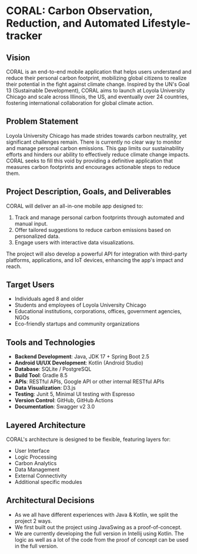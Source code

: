 # CORAL: Carbon Observation, Reduction, and Automated Lifestyle-tracker

## Vision
CORAL is an end-to-end mobile application that helps users understand and reduce their personal carbon footprint, mobilizing global citizens to realize their potential in the fight against climate change. Inspired by the UN's Goal 13 (Sustainable Development), CORAL aims to launch at Loyola University Chicago and scale across Illinois, the US, and eventually over 24 countries, fostering international collaboration for global climate action.

## Problem Statement
Loyola University Chicago has made strides towards carbon neutrality, yet significant challenges remain. There is currently no clear way to monitor and manage personal carbon emissions. This gap limits our sustainability efforts and hinders our ability to effectively reduce climate change impacts. CORAL seeks to fill this void by providing a definitive application that measures carbon footprints and encourages actionable steps to reduce them.

## Project Description, Goals, and Deliverables
CORAL will deliver an all-in-one mobile app designed to:
1. Track and manage personal carbon footprints through automated and manual input.
2. Offer tailored suggestions to reduce carbon emissions based on personalized data.
3. Engage users with interactive data visualizations.

The project will also develop a powerful API for integration with third-party platforms, applications, and IoT devices, enhancing the app's impact and reach.

## Target Users
- Individuals aged 8 and older
- Students and employees of Loyola University Chicago
- Educational institutions, corporations, offices, government agencies, NGOs
- Eco-friendly startups and community organizations

## Tools and Technologies
- **Backend Development**: Java, JDK 17 + Spring Boot 2.5
- **Android UI/UX Development**: Kotlin (Android Studio)
- **Database**: SQLite / PostgreSQL
- **Build Tool**: Gradle 8.5
- **APIs**: RESTful APIs, Google API or other internal RESTful APIs
- **Data Visualization**: D3.js
- **Testing**: Junit 5, Minimal UI testing with Espresso
- **Version Control**: GitHub, GitHub Actions
- **Documentation**: Swagger v2 3.0

## Layered Architecture
CORAL's architecture is designed to be flexible, featuring layers for:
- User Interface
- Logic Processing
- Carbon Analytics
- Data Management
- External Connectivity
- Additional specific modules

## Architectural Decisions
- As we all have different experiences with Java & Kotlin, we split the project 2 ways.
- We first built out the project using JavaSwing as a proof-of-concept. 
- We are currently developing the full version in Intellij using Kotlin. The logic as well as a lot of the code from the proof of concept can be used in the full version.
